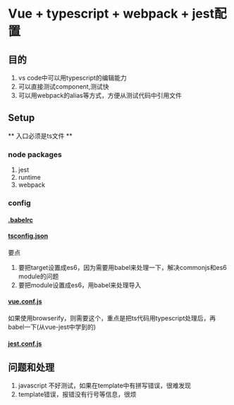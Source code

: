 # Vue + typescript + webpack + jest配置

## 目的
1. vs code中可以用typescript的编辑能力
1. 可以直接测试component,测试快
1. 可以用webpack的alias等方式，方便从测试代码中引用文件

## Setup
** 入口必须是ts文件 **
### node packages
1. jest
1. runtime
1. webpack
### config
#### [.babelrc](./files/.babelrc)
####  [tsconfig.json](./files/tsconfig.json)
要点
1.  要把target设置成es6，因为需要用babel来处理一下，解决commonjs和es6 module的问题
1.  要把module设置成es6，用babel来处理导入
#### [vue.conf.js](./files/vue.conf.js)
如果使用browserify，则需要这个，重点是把ts代码用typescript处理后，再babel一下(从vue-jest中学到的)
#### [jest.conf.js](./files/jest.conf.js)

## 问题和处理

1. javascript 不好测试，如果在template中有拼写错误，很难发现
2. template错误，报错没有行号等信息，很烦